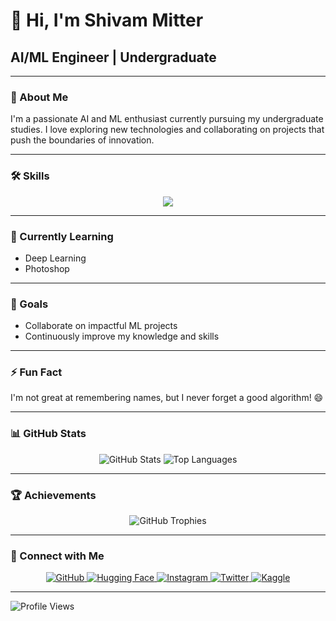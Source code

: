 # 👋 Hi, I'm Shivam Mitter

## AI/ML Engineer | Undergraduate

---

### 🚀 About Me

I'm a passionate AI and ML enthusiast currently pursuing my undergraduate studies. I love exploring new technologies and collaborating on projects that push the boundaries of innovation.

---

### 🛠 Skills

<p align="center">
  <a href="https://skillicons.dev">
    <img src="https://skillicons.dev/icons?i=python,c,cpp,linux,aws,flask,mysql,r" />
  </a>
</p>

---

### 🌱 Currently Learning

- Deep Learning
- Photoshop

---

### 🎯 Goals

- Collaborate on impactful ML projects
- Continuously improve my knowledge and skills

---

### ⚡ Fun Fact

I'm not great at remembering names, but I never forget a good algorithm! 😄

---

### 📊 GitHub Stats

<p align="center">
  <img src="https://github-readme-stats.vercel.app/api?username=mavihsrr&show_icons=true&theme=radical" alt="GitHub Stats" />
  <img src="https://github-readme-stats.vercel.app/api/top-langs/?username=mavihsrr&layout=compact&theme=radical" alt="Top Languages" />
</p>

---

### 🏆 Achievements

<p align="center">
  <img src="https://github-profile-trophy.vercel.app/?username=mavihsrr&theme=darkhub&no-frame=true&margin-w=15" alt="GitHub Trophies" />
</p>

---

### 🤝 Connect with Me

<p align="center">
  <a href="https://github.com/mavihsrr">
    <img src="https://img.shields.io/badge/GitHub-100000?style=for-the-badge&logo=github&logoColor=white" alt="GitHub" />
  </a>
  <a href="https://huggingface.co/mavihsrr">
    <img src="https://img.shields.io/badge/Hugging%20Face-FFBB00?style=for-the-badge&logo=hugging-face&logoColor=white" alt="Hugging Face" />
  </a>
  <a href="https://www.instagram.com/shivammitter/">
    <img src="https://img.shields.io/badge/Instagram-E4405F?style=for-the-badge&logo=instagram&logoColor=white" alt="Instagram" />
  </a>
  <a href="https://twitter.com/shivammitter">
    <img src="https://img.shields.io/badge/Twitter-1DA1F2?style=for-the-badge&logo=twitter&logoColor=white" alt="Twitter" />
  </a>
  <a href="https://www.kaggle.com/shivammitter">
    <img src="https://img.shields.io/badge/Kaggle-20BEFF?style=for-the-badge&logo=kaggle&logoColor=white" alt="Kaggle" />
  </a>
</p>

---

![Profile Views](https://gpvc.arturio.dev/mavihsrr)
